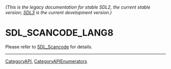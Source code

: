 ###### (This is the legacy documentation for stable SDL2, the current stable version; [SDL3](https://wiki.libsdl.org/SDL3/) is the current development version.)
# SDL_SCANCODE_LANG8

Please refer to [SDL_Scancode](SDL_Scancode) for details.

----
[CategoryAPI](CategoryAPI), [CategoryAPIEnumerators](CategoryAPIEnumerators)

